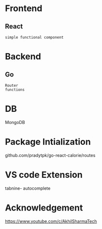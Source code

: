 # Frontend
  ## React
    simple functional component

# Backend
  ## Go
    Router
    functions
    
# DB
MongoDB

# Package Intialization
  github.com/pradytpk/go-react-calorie/routes<br>

# VS code Extension
  tabnine- autocomplete 

# Acknowledgement
  https://www.youtube.com/c/AkhilSharmaTech <br>